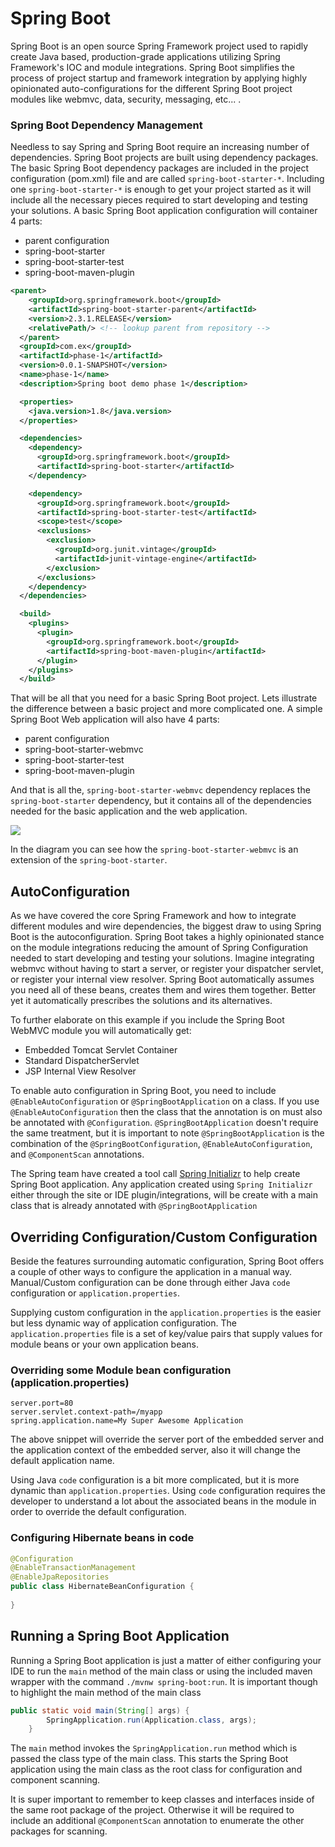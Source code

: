 # Spring Boot

Spring Boot is an open source Spring Framework project used to rapidly create Java based, production-grade applications utilizing Spring Framework's IOC and module integrations. Spring Boot simplifies the process of project startup and framework integration by applying highly opinionated auto-configurations for the different Spring Boot project modules like webmvc, data, security, messaging, etc... .

### Spring Boot Dependency Management

Needless to say Spring and Spring Boot require an increasing number of dependencies. Spring Boot projects are built using dependency packages. The basic Spring Boot dependency packages are included in the project configuration (pom.xml) file and are called `spring-boot-starter-*`. Including one `spring-boot-starter-*` is enough to get your project started as it will include all the necessary pieces required to start developing and testing your solutions. A basic Spring Boot application configuration will container 4 parts:

- parent configuration
- spring-boot-starter
- spring-boot-starter-test
- spring-boot-maven-plugin

```xml
<parent>
    <groupId>org.springframework.boot</groupId>
    <artifactId>spring-boot-starter-parent</artifactId>
    <version>2.3.1.RELEASE</version>
    <relativePath/> <!-- lookup parent from repository -->
  </parent>
  <groupId>com.ex</groupId>
  <artifactId>phase-1</artifactId>
  <version>0.0.1-SNAPSHOT</version>
  <name>phase-1</name>
  <description>Spring boot demo phase 1</description>

  <properties>
    <java.version>1.8</java.version>
  </properties>

  <dependencies>
    <dependency>
      <groupId>org.springframework.boot</groupId>
      <artifactId>spring-boot-starter</artifactId>
    </dependency>

    <dependency>
      <groupId>org.springframework.boot</groupId>
      <artifactId>spring-boot-starter-test</artifactId>
      <scope>test</scope>
      <exclusions>
        <exclusion>
          <groupId>org.junit.vintage</groupId>
          <artifactId>junit-vintage-engine</artifactId>
        </exclusion>
      </exclusions>
    </dependency>
  </dependencies>

  <build>
    <plugins>
      <plugin>
        <groupId>org.springframework.boot</groupId>
        <artifactId>spring-boot-maven-plugin</artifactId>
      </plugin>
    </plugins>
  </build>
```

That will be all that you need for a basic Spring Boot project. Lets illustrate the difference between a basic project and more complicated one. A simple Spring Boot Web application will also have 4 parts:

- parent configuration
- spring-boot-starter-webmvc
- spring-boot-starter-test
- spring-boot-maven-plugin

And that is all the, `spring-boot-starter-webmvc` dependency replaces the `spring-boot-starter` dependency, but it contains all of the dependencies needed for the basic application and the web application.

<img src = "https://static.packt-cdn.com/products/9781787127562/graphics/bab6d131-7ab5-4e22-9694-59bdef4fdec4.png">

In the diagram you can see how the `spring-boot-starter-webmvc` is an extension of the `spring-boot-starter`.

## AutoConfiguration

As we have covered the core Spring Framework and how to integrate different modules and wire dependencies, the biggest draw to using Spring Boot is the autoconfiguration. Spring Boot takes a highly opinionated stance on the module integrations reducing the amount of Spring Configuration needed to start developing and testing your solutions. Imagine integrating webmvc without having to start a server, or register your dispatcher servlet, or register your internal view resolver. Spring Boot automatically assumes you need all of these beans, creates them and wires them together. Better yet it automatically prescribes the solutions and its alternatives.

To further elaborate on this example if you include the Spring Boot WebMVC module you will automatically get:

- Embedded Tomcat Servlet Container
- Standard DispatcherServlet
- JSP Internal View Resolver

To enable auto configuration in Spring Boot, you need to include `@EnableAutoConfiguration` or `@SpringBootApplication` on a class. If you use `@EnableAutoConfiguration` then the class that the annotation is on must also be annotated with `@Configuration`. `@SpringBootApplication` doesn't require the same treatment, but it is important to note `@SpringBootApplication` is the combination of the `@SpringBootConfiguration`, `@EnableAutoConfiguration`, and `@ComponentScan` annotations.

The Spring team have created a tool call [Spring Initializr](https://start.spring.io) to help create Spring Boot application. Any application created using `Spring Initializr` either through the site or IDE plugin/integrations, will be create with a main class that is already annotated with `@SpringBootApplication`

## Overriding Configuration/Custom Configuration
Beside the features surrounding automatic configuration, Spring Boot offers a couple of other ways to configure the application in a manual way. Manual/Custom configuration can be done through either Java `code` configuration or `application.properties`.

Supplying custom configuration in the `application.properties` is the easier but less dynamic way of application configuration. The `application.properties` file is a set of key/value pairs that supply values for module beans or your own application beans.

### Overriding some Module bean configuration (application.properties)
```properties
server.port=80
server.servlet.context-path=/myapp
spring.application.name=My Super Awesome Application
```

The above snippet will override the server port of the embedded server and the application context of the embedded server, also it will change the default application name.

Using Java `code` configuration is a bit more complicated, but it is more dynamic than `application.properties`. Using `code` configuration requires the developer to understand a lot about the associated beans in the module in order to override the default configuration.

### Configuring Hibernate beans in code
```java
@Configuration
@EnableTransactionManagement
@EnableJpaRepositories
public class HibernateBeanConfiguration {
  
}
```


## Running a Spring Boot Application

Running a Spring Boot application is just a matter of either configuring your IDE to run the `main` method of the main class or using the included maven wrapper with the command `./mvnw spring-boot:run`. It is important though to highlight the main method of the main class

```java
public static void main(String[] args) {
		SpringApplication.run(Application.class, args);
	}
```

The `main` method invokes the `SpringApplication.run` method which is passed the class type of the main class. This starts the Spring Boot application using the main class as the root class for configuration and component scanning.

It is super important to remember to keep classes and interfaces inside of the same root package of the project. Otherwise it will be required to include an additional `@ComponentScan` annotation to enumerate the other packages for scanning.
